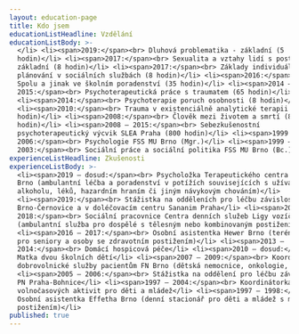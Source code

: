 ```yaml
---
layout: education-page
title: Kdo jsem
educationListHeadline: Vzdělání
educationListBody: >-
  </li> <li><span>2019:</span><br> Dluhová problematika - základní (5
  hodin)</li> <li><span>2017:</span><br> Sexualita a vztahy lidí s postižením -
  základní (8 hodin)</li> <li><span>2017:</span><br> Základy individuálního
  plánování v sociálních službách (8 hodin)</li> <li><span>2016:</span><br>
  Spolu a jinak ve školním poradenství (35 hodin)</li> <li><span>2014 –
  2015:</span><br> Psychoterapeutická práce s traumatem (65 hodin)</li>
  <li><span>2014:</span><br> Psychoterapie poruch osobnosti (8 hodin)</li>
  <li><span>2010:</span><br> Trauma v existenciálně analytické terapii (16
  hodin)</li> <li><span>2008:</span><br> Člověk mezi životem a smrtí (8
  hodin)</li> <li><span>2008 – 2015:</span><br> Sebezkušenostní
  psychoterapeutický výcvik SLEA Praha (800 hodin)</li> <li><span>1999 –
  2006:</span><br> Psychologie FSS MU Brno (Mgr.)</li> <li><span>1999 –
  2003:</span><br> Sociální práce a sociální politika FSS MU Brno (Bc.)</li>
experienceListHeadline: Zkušenosti
experienceListBody: >-
  <li><span>2019 – dosud:</span><br> Psycholožka Terapeutického centra A Klubů
  Brno (ambulantní léčba a poradenství v potížích souvisejících s užíváním
  alkoholu, léků, hazardním hraním či jiným návykovým chováním)</li>
  <li><span>2019:</span><br> Stážistka na odděleních pro léčbu závislostí PN
  Brno-Černovice a v doléčovacím centru Sananim Praha</li> <li><span>2017 –
  2018:</span><br> Sociální pracovnice Centra denních služeb Ligy vozíčkářů Brno
  (ambulantní služba pro dospělé s tělesným nebo kombinovaným postižením) </li>
  <li><span>2016 – 2017:</span><br> Osobní asistentka Hewer Brno (terénní služba
  pro seniory a osoby se zdravotním postižením)</li> <li><span>2013 –
  2014:</span><br> Domácí hospicová péče</li> <li><span>2010 – dosud:</span><br>
  Matka dvou školních dětí</li> <li><span>2007 – 2009:</span><br> Koordinátorka
  dobrovolnické služby pacientům FN Brno (dětská nemocnice, onkologie, LDN)</li>
  <li><span>2005 – 2006:</span><br> Stážistka na oddělení pro léčbu závislostí
  PN Praha-Bohnice</li> <li><span>1997 – 2004:</span><br> Koordinátorka
  volnočasových aktivit pro děti a mládež</li> <li><span>1997 – 1998:</span><br>
  Osobní asistentka Effetha Brno (denní stacionář pro děti a mládež s mentálním
  postižením)</li>
published: true
---
```


